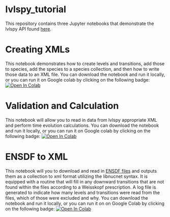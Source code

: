 # lvlspy_tutorial
This repository contains three Jupyter notebooks that demonstrate the lvlspy API found [here](https://github.com/jaadt7/lvlspy). 
# Creating XMLs
This notebook demonstrates how to create levels and transitions, add those to species, add the species to a species collection, and then how to write those data to an XML file. You can download the notebook and run it locally, or you can run it on Google colab by clicking on the following badge: [![Open In Colab](https://colab.research.google.com/assets/colab-badge.svg)](https://colab.research.google.com/github/jaadt7/lvlspy_tutorial/blob/master/create_xml_notebook.ipynb)

# Validation and Calculation
This notebook will allow you to read in data from lvlspy appropriate XML and perform time evolution calculations. You can download the notebook and run it locally, or you can run it on Google colab by clicking on the following badge: [![Open In Colab](https://colab.research.google.com/assets/colab-badge.svg)](https://colab.research.google.com/github/jaadt7/lvlspy_tutorial/blob/master/validate_and_calculate.ipynb)

# ENSDF to XML
This notebook will you to download and read in [ENSDF files](https://www.nndc.bnl.gov/ensdfarchivals/) and outputs them as a collection to xml format utilizing the libnucnet syntax. It is equipped with a routine that will fill in any downward transitions that are not found within the files according to a Weisskopf prescription. A log file is generated to indicate how many levels and transitions were read from the files, which of those were excluded and why. You can download the notebook and run it locally, or you can run it on on Google Colab by clicking on the following badge: [![Open In Colab](https://colab.research.google.com/assets/colab-badge.svg)](https://colab.research.google.com/github/jaadt7/lvlspy_tutorial/blob/master/ENSDF_to_xml.ipynb)
